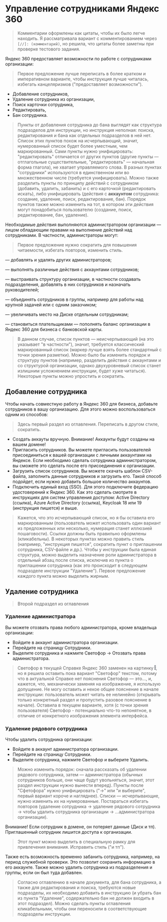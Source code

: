 # Управление сотрудниками Яндекс 360

> Комментарии оформлены как цитаты, чтобы их было легче находить. Я рассматривала вариант с комментированием через `[//]: (комментарий)`, но решила, что цитаты более заметны при проверке тестового задания.

Яндекс 360 предоставляет возможности по работе с сотрудниками организации:

> Первое предложение лучше переписать в более кратком и императивном варианте, чтобы инструкция лучше читалась, избегать канцеляризмов ("предоставляет возможности").

- Добавление сотрудников,
- Удаление сотрудника из организации,
- Поиск карточки сотрудника,
- Редактировать,
- Бан сотрудника.

> Пункты от добавления сотрудника до бана выглядят как структура подразделов для инструкции, но инструкция неполная: поиска, редактирования и бана как отдельных подразделов в ней нет. Список этих пунктов похож на исчерпывающий, значит, нумерованный список будет более уместным, чем маркированный. Сами пункты нужно унифицировать: "редактировать" отличается от других пунктов (другие пункты — отглагольные существительные, "редактировать" — начальная форма глагола), не хватает управляемого слова. В разных пунктах "сотрудники" используются в единственном или во множественном числе (требуется унифицировать). Можно также разделить пункты по принципу действий с сотрудником (добавить, удалить, забанить) и с его карточкой (редактировать искать), либо унифицировать (действия с **аккаунтом** сотрудника: создание, удаление, поиск, редактирование, бан). Порядок пунктов также можно изменить на тот, в котором эти действия могут понадобиться пользователю (создание, поиск, редактирование, бан, удаление). 

Необходимые действия выполняются администратором организации — лицом обладающим правами на выполнение действий над сотрудниками. В частности, администраторы могут:

> Первое предложение нужно сократить для повышения читаемости, избегать повторов, изменить стиль. 

— добавлять и удалять других администраторов;

— выполнять различные действия с аккаунтами сотрудников;

— выстраивать структуру организации, в частности создавать подразделения, добавлять в них сотрудников и назначать руководителей;

— объединять сотрудников в группы, например для работы над крупной задачей или с одним заказчиком;

— увеличивать место на Диске отдельным сотрудникам;

— становиться плательщиками — пополнять баланс организации в Яндекс 360 для бизнеса с банковской карты.

> В данном случае, список пунктов — неисчерпывающий (на это указывает "в частности"), значит, требуется классический маркированный список (маркер лучше взять более стандартный с точки зрения разметки). Можно было бы изменить порядок и структуру пунктов (например, разделить действия с аккаунтами и со структурой организации, однако двухуровневый список станет излишним усложнением инструкции, будет хуже читаться). Некоторые пункты можно упростить и сократить.

## Добавление сотрудника

Чтобы начать совместную работу в Яндекс 360 для бизнеса, добавьте сотрудников в вашу организацию. Для этого можно воспользоваться одним из способов:

> Здесь первый раздел из оглавления. Переписать в другом стиле, сократить. 

- Создать аккауты вручную. Внимание! Аккаунты будут созданы на вашем домене!
- Пригласить сотрудников. Вы можете пригласить пользователей присоединиться к вашей организации с личными аккаунтами на Яндексе. Если необходимо сделать сотрудника администратором, вы сможете это сделать после его присоединения к организации.
- Загрузить список сотрудников. Вы можете скачать шаблон CSV-файла, заполнить данные сотрудников и загрузить его. Такой способ подойдет, если нужно добавить большое количество аккаунтов.
- Подключить единый вход (SSO). Для этого подключите федерацию удостоверений к Яндекс 360. Как это сделать смотрите в инструкциях для систем управления доступом: Active Directory (ссылка), Azure Active Directory (ссылка), Keycloak 18 или 19 (инструкция пишется) и выше.

> Кажется, что это исчерпывающий список, но я бы оставила его маркированным (пользователь может использовать один вариант из предложенных или несколько, нумерация станет иллюзией пошаговости). Ссылки должны быть правильно оформлены (кликабельны). В некоторых пунктах можно править стиль (например, "инструкция пишется", сократить пункт о приглашении сотрудника, CSV-файле и др.). Чтобы у инструкции была единая структура, можно выделить назначение роли администратора в отдельный абзац после списка, исключив из пункта о приглашении сотрудника (как это происходит в следующем подразделе инструкции "Удаление"). Первое предложение каждого пункта можно выделить жирным.

## Удаление сотрудника

> Второй подраздел из оглавления

### Удаление администратора

Вы можете отозвать права любого администратора, кроме владельца организации:

- Войдите в аккаунт администратора организации.
- Перейдите на страницу Сотрудники.
- Выделите сотрудника и нажмите Светофор → Отозвать права администратора.

> Светофор в текущей Справке Яндекс 360 заменен на картинку ![изображение](https://github.com/AnnSenina/Other/blob/main/context-menu-dark.png), но я решила оставить пока вариант "Светофор" текстом, потому что в актуальной Справке нет пояснения Светофор — это..., и, кажется, что, механически заменяя на изображение, я использую допущение. Не могу оставить и некое общее пояснение в начале инструкции: пользователь может читать ее нелинейно (открывать только конкретный раздел и пропустить разовое пояснение в начале). Оставила в текущем варианте, хотя (с точки зрения пользователя) Светофор - потенциально что-то непонятное, в отличие от конкретного изображения элемента интерфейса.

### Удаление рядового сотрудника

Чтобы удалить сотрудника организации:
- Войдите в аккаунт администратора организации.
- Перейдите на страницу Сотрудники.
- Выделите сотрудника, нажмите Светофор и выберите Удалить.

> Можно изменить порядок: сначала рассказать об удалении рядового сотрудника, затем — администратора (обычных сотрудников больше, они чаще будут увольняться, значит, этот раздел инструкции нужно вынести вперед). Пункты после "Сфетофора" нужно унифицировать ("→" или "и выберите", первый вариант короче и нагляднее). Списки — исчерпывающие, нужно изменить их на нумерованные. Постараться избегать повторов (удаление сотрудника -> удаление рядового сотрудника -> чтобы удалить сотрудника организации -> ...администратора организации).

Внимание! Если сотрудник в домене, он потеряет данные (Диск и тп). Приглашенный сотрудник лишится доступа к организации.

> Этот пункт можно выделить в специальную рамку для привлечения внимания. Исправить стиль ("и тп").

Также есть возможность временно забанить сотрудника, например, на период служебной проверки. Это позволит сохранить информацию в его аккаунте. Также можно удалить сотрудника из подразделения и группы, если он был туда добавлен.

> Согласно оглавлению в начале документа, для бана сотрудника, а также для редактирования и поиска, требуются новые подразделы, их необходимо добавить в инструкцию (и убрать бан из пункта "Удаление", содержательно бан не должен входить в этот подраздел). Можно сделать пункты оглавления кликабельными, чтобы они переносили в соответствующие подразделы инструкции.
